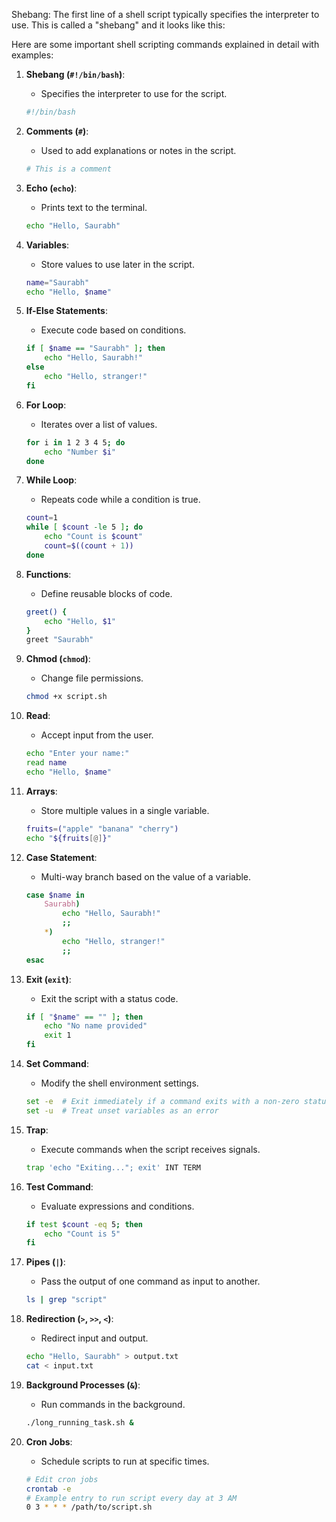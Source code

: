 Shebang: The first line of a shell script typically specifies the interpreter to use. This is called a "shebang" and it looks like this:

Here are some important shell scripting commands explained in detail with examples:

1. **Shebang (`#!/bin/bash`)**:
   - Specifies the interpreter to use for the script.
   ```bash
   #!/bin/bash
   ```

2. **Comments (`#`)**:
   - Used to add explanations or notes in the script.
   ```bash
   # This is a comment
   ```

3. **Echo (`echo`)**:
   - Prints text to the terminal.
   ```bash
   echo "Hello, Saurabh"
   ```

4. **Variables**:
   - Store values to use later in the script.
   ```bash
   name="Saurabh"
   echo "Hello, $name"
   ```

5. **If-Else Statements**:
   - Execute code based on conditions.
   ```bash
   if [ $name == "Saurabh" ]; then
       echo "Hello, Saurabh!"
   else
       echo "Hello, stranger!"
   fi
   ```

6. **For Loop**:
   - Iterates over a list of values.
   ```bash
   for i in 1 2 3 4 5; do
       echo "Number $i"
   done
   ```

7. **While Loop**:
   - Repeats code while a condition is true.
   ```bash
   count=1
   while [ $count -le 5 ]; do
       echo "Count is $count"
       count=$((count + 1))
   done
   ```

8. **Functions**:
   - Define reusable blocks of code.
   ```bash
   greet() {
       echo "Hello, $1"
   }
   greet "Saurabh"
   ```

9. **Chmod (`chmod`)**:
   - Change file permissions.
   ```bash
   chmod +x script.sh
   ```

10. **Read**:
    - Accept input from the user.
    ```bash
    echo "Enter your name:"
    read name
    echo "Hello, $name"
    ```

11. **Arrays**:
    - Store multiple values in a single variable.
    ```bash
    fruits=("apple" "banana" "cherry")
    echo "${fruits[@]}"
    ```

12. **Case Statement**:
    - Multi-way branch based on the value of a variable.
    ```bash
    case $name in
        Saurabh)
            echo "Hello, Saurabh!"
            ;;
        *)
            echo "Hello, stranger!"
            ;;
    esac
    ```

13. **Exit (`exit`)**:
    - Exit the script with a status code.
    ```bash
    if [ "$name" == "" ]; then
        echo "No name provided"
        exit 1
    fi
    ```

14. **Set Command**:
    - Modify the shell environment settings.
    ```bash
    set -e  # Exit immediately if a command exits with a non-zero status
    set -u  # Treat unset variables as an error
    ```

15. **Trap**:
    - Execute commands when the script receives signals.
    ```bash
    trap 'echo "Exiting..."; exit' INT TERM
    ```

16. **Test Command**:
    - Evaluate expressions and conditions.
    ```bash
    if test $count -eq 5; then
        echo "Count is 5"
    fi
    ```

17. **Pipes (`|`)**:
    - Pass the output of one command as input to another.
    ```bash
    ls | grep "script"
    ```

18. **Redirection (`>`, `>>`, `<`)**:
    - Redirect input and output.
    ```bash
    echo "Hello, Saurabh" > output.txt
    cat < input.txt
    ```

19. **Background Processes (`&`)**:
    - Run commands in the background.
    ```bash
    ./long_running_task.sh &
    ```

20. **Cron Jobs**:
    - Schedule scripts to run at specific times.
    ```bash
    # Edit cron jobs
    crontab -e
    # Example entry to run script every day at 3 AM
    0 3 * * * /path/to/script.sh
    ```
